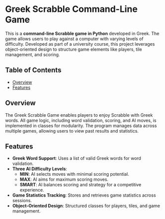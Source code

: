 # Greek Scrabble Command-Line Game

This is a **command-line Scrabble game in Python** developed in Greek. The game allows users to play against a computer with varying levels of difficulty. Developed as part of a university course, this project leverages object-oriented design to structure game elements like players, tile management, and scoring.

## Table of Contents
- [Overview](#overview)
- [Features](#features)

## Overview

The Greek Scrabble Game enables players to enjoy Scrabble with Greek words. All game logic, including word validation, scoring, and AI moves, is implemented in classes for modularity. The program manages data across multiple games, allowing users to view past results and statistics.

## Features

- **Greek Word Support**: Uses a list of valid Greek words for word validation.
- **Three AI Difficulty Levels**:
  - **MIN**: AI selects moves with minimal scoring potential.
  - **MAX**: AI aims for maximum scoring moves.
  - **SMART**: AI balances scoring and strategy for a competitive experience.
- **Game Statistics Tracking**: Stores and retrieves game statistics across sessions.
- **Object-Oriented Design**: Structured classes for players, tiles, and game management.
